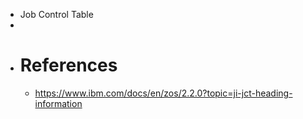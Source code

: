 - Job Control Table
-
- # References
	- https://www.ibm.com/docs/en/zos/2.2.0?topic=ji-jct-heading-information